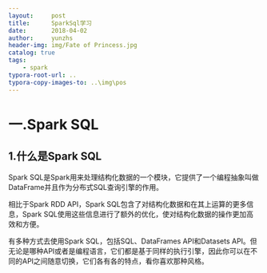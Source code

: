 ```yaml
---
layout:     post
title:      SparkSql学习
date:       2018-04-02
author:     yunzhs
header-img: img/Fate of Princess.jpg
catalog: true
tags:
    - spark
typora-root-url: ..
typora-copy-images-to: ..\img\pos
---
```


# 一.Spark SQL

## 1.什么是Spark SQL

Spark SQL是Spark用来处理结构化数据的一个模块，它提供了一个编程抽象叫做DataFrame并且作为分布式SQL查询引擎的作用。

相比于Spark RDD API，Spark SQL包含了对结构化数据和在其上运算的更多信息，Spark SQL使用这些信息进行了额外的优化，使对结构化数据的操作更加高效和方便。

有多种方式去使用Spark SQL，包括SQL、DataFrames API和Datasets API。但无论是哪种API或者是编程语言，它们都是基于同样的执行引擎，因此你可以在不同的API之间随意切换，它们各有各的特点，看你喜欢那种风格。

